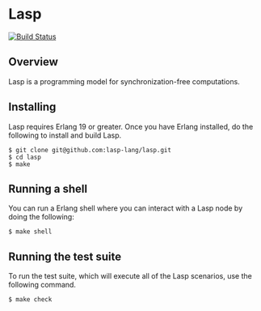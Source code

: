 Lasp
=======================================================

[![Build Status](https://travis-ci.org/lasp-lang/lasp.svg?branch=master)](https://travis-ci.org/lasp-lang/lasp)

## Overview

Lasp is a programming model for synchronization-free computations.

## Installing

Lasp requires Erlang 19 or greater.  Once you have Erlang installed, do
the following to install and build Lasp.

```
$ git clone git@github.com:lasp-lang/lasp.git
$ cd lasp
$ make
```

## Running a shell

You can run a Erlang shell where you can interact with a Lasp node by
doing the following:

```
$ make shell
```

## Running the test suite

To run the test suite, which will execute all of the Lasp scenarios, use
the following command.

```
$ make check
```


